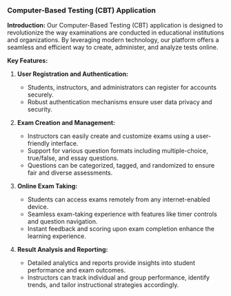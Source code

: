 ### Computer-Based Testing (CBT) Application

**Introduction:**
Our Computer-Based Testing (CBT) application is designed to revolutionize the way examinations are conducted in educational institutions and organizations. By leveraging modern technology, our platform offers a seamless and efficient way to create, administer, and analyze tests online.

**Key Features:**

1. **User Registration and Authentication:**
   - Students, instructors, and administrators can register for accounts securely.
   - Robust authentication mechanisms ensure user data privacy and security.

2. **Exam Creation and Management:**
   - Instructors can easily create and customize exams using a user-friendly interface.
   - Support for various question formats including multiple-choice, true/false, and essay questions.
   - Questions can be categorized, tagged, and randomized to ensure fair and diverse assessments.

3. **Online Exam Taking:**
   - Students can access exams remotely from any internet-enabled device.
   - Seamless exam-taking experience with features like timer controls and question navigation.
   - Instant feedback and scoring upon exam completion enhance the learning experience.

4. **Result Analysis and Reporting:**
   - Detailed analytics and reports provide insights into student performance and exam outcomes.
   - Instructors can track individual and group performance, identify trends, and tailor instructional strategies accordingly.

